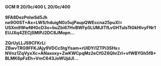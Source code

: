 #### GCM R 20/0c/400 L 20/0c/400
**9FA8DezPnIwSd5Jh**<br/>**ne9O0ST+Ax+LWS/hduigN0z5ujPaupQWEccna25puXI=**<br/>**USXm9WwNHGcD3o+buZbi67HvBWFp5LUMJlTfLvGHTuIsTtGkHIvyFNr1EUJXq4ZECjSMIPJ2DC8JMopn...**<br/><br/>
**ZQrUyLLJS9CFKrLi**<br/>**ZBwvTRG9FFKJAjy9VDCcStgYsam+rUIDYi1ZTPi3SHs=**<br/>**NVnz1ZqVyxXc+ANaxoxy+ZwKWCpqMz2eCfGZ6QhrZrI+vfWBYGh5fB+BLMK6pFzEh+VmC643JoWUjdJI...**